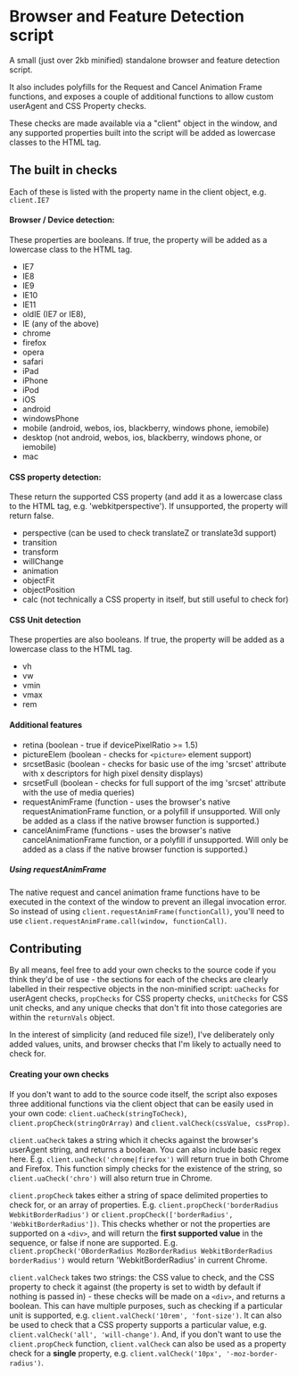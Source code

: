 # Browser and Feature Detection script

A small (just over 2kb minified) standalone browser and feature detection script.

It also includes polyfills for the Request and Cancel Animation Frame functions, and exposes a couple of additional functions to allow custom userAgent and CSS Property checks.

These checks are made available via a "client" object in the window, and any supported properties built into the script will be added as lowercase classes to the HTML tag.

## The built in checks

Each of these is listed with the property name in the client object, e.g. `client.IE7`

#### Browser / Device detection:
These properties are booleans. If true, the property will be added as a lowercase class to the HTML tag.
- IE7
- IE8
- IE9
- IE10
- IE11
- oldIE (IE7 or IE8),
- IE (any of the above)
- chrome
- firefox
- opera
- safari
- iPad
- iPhone
- iPod
- iOS
- android
- windowsPhone
- mobile (android, webos, ios, blackberry, windows phone, iemobile)
- desktop (not android, webos, ios, blackberry, windows phone, or iemobile)
- mac

#### CSS property detection:
These return the supported CSS property (and add it as a lowercase class to the HTML tag, e.g. 'webkitperspective'). If unsupported, the property will return false.
- perspective (can be used to check translateZ or translate3d support)
- transition
- transform
- willChange
- animation
- objectFit
- objectPosition
- calc (not technically a CSS property in itself, but still useful to check for)

#### CSS Unit detection
These properties are also booleans. If true, the property will be added as a lowercase class to the HTML tag.
- vh
- vw
- vmin
- vmax
- rem

#### Additional features
- retina (boolean - true if devicePixelRatio >= 1.5)
- pictureElem (boolean - checks for `<picture>` element support)
- srcsetBasic (boolean - checks for basic use of the img 'srcset' attribute with x descriptors for high pixel density displays)
- srcsetFull (boolean - checks for full support of the img 'srcset' attribute with the use of media queries)
- requestAnimFrame (function - uses the browser's native requestAnimationFrame function, or a polyfill if unsupported. Will only be added as a class if the native browser function is supported.)
- cancelAnimFrame (functions - uses the browser's native cancelAnimationFrame function, or a polyfill if unsupported. Will only be added as a class if the native browser function is supported.)

##### Using requestAnimFrame
The native request and cancel animation frame functions have to be executed in the context of the window to prevent an illegal invocation error. So instead of using `client.requestAnimFrame(functionCall)`, you'll need to use `client.requestAnimFrame.call(window, functionCall)`.

## Contributing

By all means, feel free to add your own checks to the source code if you think they'd be of use - the sections for each of the checks are clearly labelled in their respective objects in the non-minified script: `uaChecks` for userAgent checks, `propChecks` for CSS property checks, `unitChecks` for CSS unit checks, and any unique checks that don't fit into those categories are within the `returnVals` object.

In the interest of simplicity (and reduced file size!), I've deliberately only added values, units, and browser checks that I'm likely to actually need to check for.

#### Creating your own checks

If you don't want to add to the source code itself, the script also exposes three additional functions via the client object that can be easily used in your own code: `client.uaCheck(stringToCheck)`, `client.propCheck(stringOrArray)` and `client.valCheck(cssValue, cssProp)`.

`client.uaCheck` takes a string which it checks against the browser's userAgent string, and returns a boolean. You can also include basic regex here. E.g. `client.uaCheck('chrome|firefox')` will return true in both Chrome and Firefox. This function simply checks for the existence of the string, so `client.uaCheck('chro')` will also return true in Chrome.

`client.propCheck` takes either a string of space delimited properties to check for, or an array of properties. E.g. `client.propCheck('borderRadius WebkitBorderRadius')` or `client.propCheck(['borderRadius', 'WebkitBorderRadius'])`. This checks whether or not the properties are supported on a `<div>`, and will return the **first supported value** in the sequence, or false if none are supported. E.g. `client.propCheck('OBorderRadius MozBorderRadius WebkitBorderRadius borderRadius')` would return 'WebkitBorderRadius' in current Chrome.

`client.valCheck` takes two strings: the CSS value to check, and the CSS property to check it against (the property is set to width by default if nothing is passed in) - these checks will be made on a `<div>`, and returns a boolean. This can have multiple purposes, such as checking if a particular unit is supported, e.g. `client.valCheck('10rem', 'font-size')`. It can also be used to check that a CSS property supports a particular value, e.g. `client.valCheck('all', 'will-change')`. And, if you don't want to use the `client.propCheck` function, `client.valCheck` can also be used as a property check for a **single** property, e.g. `client.valCheck('10px', '-moz-border-radius')`.